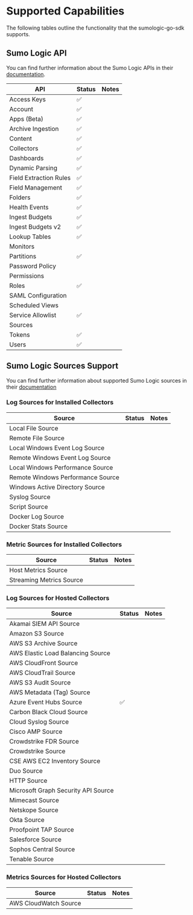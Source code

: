 # Supported Capabilities

The following tables outline the functionality that the sumologic-go-sdk supports.

## Sumo Logic API

You can find further information about the Sumo Logic APIs in their [documentation](https://help.sumologic.com/APIs).

| API | Status | Notes |
| --- | --- | --- |
| Access Keys | :white_check_mark: | |
| Account | :white_check_mark: | |
| Apps (Beta) | :white_check_mark: | |
| Archive Ingestion | :white_check_mark: | |
| Content | :white_check_mark: | |
| Collectors | :white_check_mark: | |
| Dashboards | :white_check_mark: | |
| Dynamic Parsing | :white_check_mark: | |
| Field Extraction Rules | :white_check_mark: | |
| Field Management | :white_check_mark: | |
| Folders | :white_check_mark: | |
| Health Events | :white_check_mark: | |
| Ingest Budgets | :white_check_mark: | |
| Ingest Budgets v2 | :white_check_mark: | |
| Lookup Tables | :white_check_mark: | | 
| Monitors | | |
| Partitions | :white_check_mark: | |
| Password Policy | | |
| Permissions | | |
| Roles | :white_check_mark: | |
| SAML Configuration | | |
| Scheduled Views | | |
| Service Allowlist | :white_check_mark: | |
| Sources | | |
| Tokens | :white_check_mark: | |
| Users | :white_check_mark: | |

## Sumo Logic Sources Support

You can find further information about supported Sumo Logic sources in their [documentation](https://help.sumologic.com/03Send-Data/Sources/03Use-JSON-to-Configure-Sources)

### Log Sources for Installed Collectors

| Source | Status | Notes |
| --- | --- | --- |
| Local File Source | | |
| Remote File Source | | |
| Local Windows Event Log Source | | |
| Remote Windows Event Log Source | | |
| Local Windows Performance Source | | |
| Remote Windows Performance Source | | |
| Windows Active Directory Source | | |
| Syslog Source | | |
| Script Source | | |
| Docker Log Source | | |
| Docker Stats Source | | |

### Metric Sources for Installed Collectors

| Source | Status | Notes |
| --- | --- | --- |
| Host Metrics Source | |
| Streaming Metrics Source | |

### Log Sources for Hosted Collectors

| Source | Status | Notes |
| --- | --- | --- |
| Akamai SIEM API Source | | |
| Amazon S3 Source | | |
| AWS S3 Archive Source | | |
| AWS Elastic Load Balancing Source | | |
| AWS CloudFront Source | | |
| AWS CloudTrail Source | | |
| AWS S3 Audit Source | | |
| AWS Metadata (Tag) Source | | |
| Azure Event Hubs Source | :white_check_mark: | |
| Carbon Black Cloud Source | | |
| Cloud Syslog Source | | |
| Cisco AMP Source | | |
| Crowdstrike FDR Source | | |
| Crowdstrike Source | | |
| CSE AWS EC2 Inventory Source | | |
| Duo Source | | |
| HTTP Source | | |
| Microsoft Graph Security API Source | | |
| Mimecast Source | | |
| Netskope Source | | |
| Okta Source | | |
| Proofpoint TAP Source | | |
| Salesforce Source | | |
| Sophos Central Source | | |
| Tenable Source | | |

### Metrics Sources for Hosted Collectors

| Source | Status | Notes |
| --- | --- | --- |
| AWS CloudWatch Source | | |
